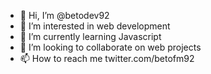 - 👋 Hi, I’m @betodev92
- 👀 I’m interested in web development
- 🌱 I’m currently learning Javascript
- 💞️ I’m looking to collaborate on web projects
- 📫 How to reach me twitter.com/betofm92

<!---
betodev92/betodev92 is a ✨ special ✨ repository because its `README.md` (this file) appears on your GitHub profile.
You can click the Preview link to take a look at your changes.
--->
